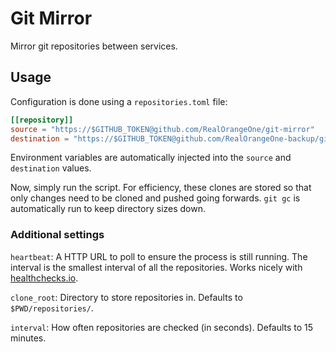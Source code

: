 # Git Mirror

Mirror git repositories between services.

## Usage

Configuration is done using a `repositories.toml` file:

```toml
[[repository]]
source = "https://$GITHUB_TOKEN@github.com/RealOrangeOne/git-mirror"
destination = "https://$GITHUB_TOKEN@github.com/RealOrangeOne-backup/git-mirror"
```

Environment variables are automatically injected into the `source` and `destination` values.

Now, simply run the script. For efficiency, these clones are stored so that only changes need to be cloned and pushed going forwards. `git gc` is automatically run to keep directory sizes down.

### Additional settings

`heartbeat`: A HTTP URL to poll to ensure the process is still running. The interval is the smallest interval of all the repositories. Works nicely with [healthchecks.io](https://healthchecks.io/).

`clone_root`: Directory to store repositories in. Defaults to `$PWD/repositories/`.

`interval`: How often repositories are checked (in seconds). Defaults to 15 minutes.
